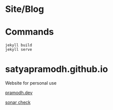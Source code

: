 # Site/Blog

# Commands

    jekyll build
    jekyll serve


# satyapramodh.github.io
Website for personal use

[pramodh.dev](pramodh.dev)


[sonar check](https://sonarwhal.com/scanner/00844386-484a-4b28-b095-c3e85231a3e0)
